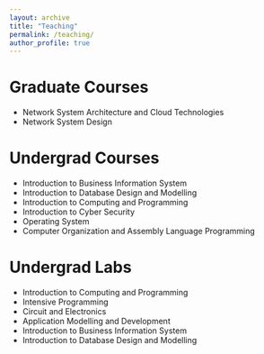 ```yaml
---
layout: archive
title: "Teaching"
permalink: /teaching/
author_profile: true
---
```


Graduate Courses
=====

* Network System Architecture and Cloud Technologies
* Network System Design        

Undergrad Courses
====

*	Introduction to Business Information System
*	Introduction to Database Design and Modelling
*	Introduction to Computing and Programming
*	Introduction to Cyber Security
*	Operating System
*	Computer Organization and Assembly Language Programming

Undergrad Labs
=====
*	Introduction to Computing and Programming
*	Intensive Programming
*	Circuit and Electronics
*	Application Modelling and Development
*	Introduction to Business Information System
*	Introduction to Database Design and Modelling

